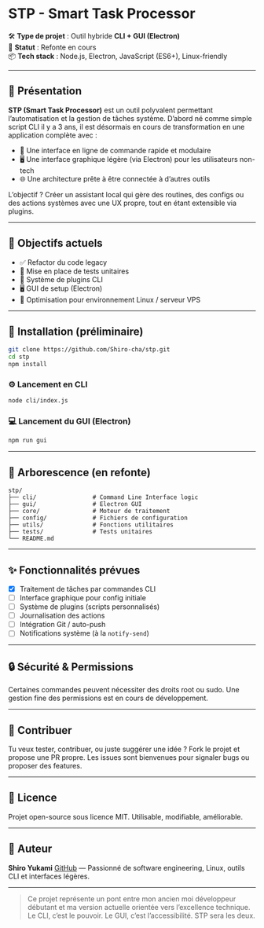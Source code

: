 


# STP - Smart Task Processor

🛠️ **Type de projet** : Outil hybride **CLI + GUI (Electron)**  
🌱 **Statut** : Refonte en cours  
📦 **Tech stack** : Node.js, Electron, JavaScript (ES6+), Linux-friendly

---

## 🧠 Présentation

**STP (Smart Task Processor)** est un outil polyvalent permettant l’automatisation et la gestion de tâches système. D’abord né comme simple script CLI il y a 3 ans, il est désormais en cours de transformation en une application complète avec :

- 🧩 Une interface en ligne de commande rapide et modulaire
- 🖥️ Une interface graphique légère (via Electron) pour les utilisateurs non-tech
- 🌐 Une architecture prête à être connectée à d’autres outils

L’objectif ? Créer un assistant local qui gère des routines, des configs ou des actions systèmes avec une UX propre, tout en étant extensible via plugins.

---

## 🚀 Objectifs actuels

- ✅ Refactor du code legacy
- 🧪 Mise en place de tests unitaires
- 🔌 Système de plugins CLI
- 🖥️ GUI de setup (Electron)
- 🐧 Optimisation pour environnement Linux / serveur VPS

---

## 🔧 Installation (préliminaire)

```bash
git clone https://github.com/Shiro-cha/stp.git
cd stp
npm install
````

### ⚙️ Lancement en CLI

```bash
node cli/index.js
```

### 💻 Lancement du GUI (Electron)

```bash
npm run gui
```

---

## 📁 Arborescence (en refonte)

```
stp/
├── cli/                # Command Line Interface logic
├── gui/                # Electron GUI
├── core/               # Moteur de traitement
├── config/             # Fichiers de configuration
├── utils/              # Fonctions utilitaires
├── tests/              # Tests unitaires
└── README.md
```

---

## ✨ Fonctionnalités prévues

* [x] Traitement de tâches par commandes CLI
* [ ] Interface graphique pour config initiale
* [ ] Système de plugins (scripts personnalisés)
* [ ] Journalisation des actions
* [ ] Intégration Git / auto-push
* [ ] Notifications système (à la `notify-send`)

---

## 🔒 Sécurité & Permissions

Certaines commandes peuvent nécessiter des droits root ou sudo. Une gestion fine des permissions est en cours de développement.

---

## 🤝 Contribuer

Tu veux tester, contribuer, ou juste suggérer une idée ? Fork le projet et propose une PR propre.
Les issues sont bienvenues pour signaler bugs ou proposer des features.

---

## 📜 Licence

Projet open-source sous licence MIT.
Utilisable, modifiable, améliorable.

---

## 👤 Auteur

**Shiro Yukami**
[GitHub](https://github.com/Shiro-cha) — Passionné de software engineering, Linux, outils CLI et interfaces légères.

---

> Ce projet représente un pont entre mon ancien moi développeur débutant et ma version actuelle orientée vers l’excellence technique. Le CLI, c’est le pouvoir. Le GUI, c’est l’accessibilité. STP sera les deux.

```

